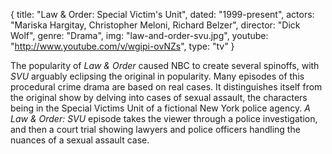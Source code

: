 {
  title: "Law & Order: Special Victim's Unit",
  dated: "1999-present",
  actors: "Mariska Hargitay, Christopher Meloni, Richard Belzer",
  director: "Dick Wolf",
  genre: "Drama",
  img: "law-and-order-svu.jpg",
  youtube: "http://www.youtube.com/v/wgipi-ovNZs",
  type: "tv"
}

The popularity of _Law & Order_ caused NBC to create several spinoffs, with _SVU_ arguably eclipsing the original in popularity. Many episodes of this procedural crime drama are based on real cases. It distinguishes itself from the original show by delving into cases of sexual assault, the characters being in the Special Victims Unit of a fictional New York police agency. _A Law & Order: SVU_ episode takes the viewer through a police investigation, and then a court trial showing lawyers and police officers handling the nuances of a sexual assault case.